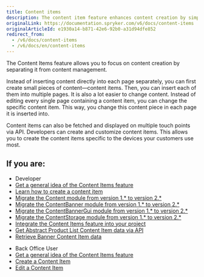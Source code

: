 ```yaml
---
title: Content items
description: The content item feature enhances content creation by simplifying content management.
originalLink: https://documentation.spryker.com/v6/docs/content-items
originalArticleId: e1930a14-b871-42e6-92b0-a31d94dfe852
redirect_from:
  - /v6/docs/content-items
  - /v6/docs/en/content-items
---
```


The Content Items feature allows you to focus on content creation by separating it from content management. 

Instead of inserting content directly into each page separately, you can first create small pieces of content—content items. Then, you can insert each of them into multiple pages. It is also a lot easier to change content. Instead of editing every single page containing a content item, you can change the specific content item. This way, you change this content piece in each page it is inserted into. 

Content items can also be fetched and displayed on multiple touch points via API. Developers can create and customize content items. This allows you to create the content items specific to the devices your customers use most. 

## If you are:

<div class="mr-container">
    <div class="mr-list-container">
        <!-- col1 -->
        <div class="mr-col">
            <ul class="mr-list mr-list-green">
                <li class="mr-title">Developer</li>
                <li><a href="https://documentation.spryker.com/docs/content-items-feature-overview" class="mr-link">Get a general idea of the Content Items feature</a></li>
                 <li><a href="https://documentation.spryker.com/docs/howto-create-a-content-item" class="mr-link">Learn how to create a content item</a></li>
                <li><a href="https://documentation.spryker.com/docs/mg-content-201907#upgrading-from-version-1---to-version-2--" class="mr-link">Migrate the Content module from version 1.* to version 2.*</a></li><li><a href="https://documentation.spryker.com/docs/mg-contentbanner-201907#upgrading-from-version-1---to-version-2--" class="mr-link">Migrate the ContentBanner module from version 1.* to version 2.*</a></li>
 <li><a href="https://documentation.spryker.com/docs/mg-contentbannergui-201907#upgrading-from-version-1---to-version-2--" class="mr-link">Migrate the ContentBannerGui module from version 1.* to version 2.*</a></li>
         <li><a href="https://documentation.spryker.com/docs/mg-contentstorage-201907" class="mr-link">Migrate the ContentStorage module from version 1.* to version 2.*</a></li>  
<li><a href="https://documentation.spryker.com/docs/content-items-feature-integration-201907" class="mr-link">Integrate the Content Items feature into your project</a></li> 
  <li><a href="https://documentation.spryker.com/docs/getting-abstract-product-list-content-item-data-201907" class="mr-link">Get Abstract Product List Content Item data via API</a></li> 
                 <li><a href="https://documentation.spryker.com/docs/retrieving-banner-content-item-data-201907" class="mr-link">Retrieve Banner Content Item data</a></li>
                    </ul>
        </div>
        <!-- col2 -->
        <div class="mr-col">
            <ul class="mr-list mr-list-blue">
                <li class="mr-title"> Back Office User</li>
            <li><a href="https://documentation.spryker.com/docs/content-items-feature-overview" class="mr-link">Get a general idea of the Content Items feature</a></li>
 <li><a href="https://documentation.spryker.com/docs/creating-content-items" class="mr-link">Create a Content Item</a></li>
                 <li><a href="https://documentation.spryker.com/docs/editing-content-items" class="mr-link">Edit a Content Item</a></li>    
